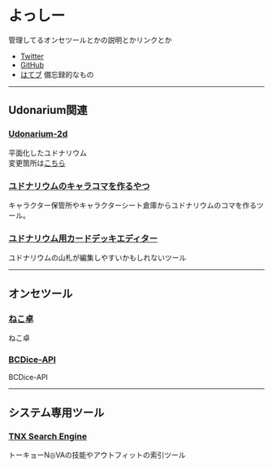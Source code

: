 # よっしー
管理してるオンセツールとかの説明とかリンクとか
- [Twitter](https://twitter.com/trpg_yoshi)
- [GitHub](https://github.com/blhsrwznrghfzpr)
- [はてブ](https://dinosaur-fossil.hatenablog.com/) 備忘録的なもの

---

## Udonarium関連
### [Udonarium-2d](https://udonarium2d.netlify.app)
平面化したユドナリウム  
変更箇所は[こちら](https://gist.github.com/blhsrwznrghfzpr/68750e46fd74867d9854e06e3cc6b3e0)

### [ユドナリウムのキャラコマを作るやつ](https://udontools.netlify.app/#/charazip)
キャラクター保管所やキャラクターシート倉庫からユドナリウムのコマを作るツール。

### [ユドナリウム用カードデッキエディター](https://udontools.netlify.app/#/deck-editor)
ユドナリウムの山札が編集しやすいかもしれないツール

---

## オンセツール
### [ねこ卓](https://nekotaku-9428d.firebaseapp.com)
ねこ卓

### [BCDice-API](https://aqueous-gorge-89617.herokuapp.com)
BCDice-API

---

## システム専用ツール
### [TNX Search Engine](https://blhsrwznrghfzpr.github.io/tnx-search-engine/)
トーキョーN◎VAの技能やアウトフィットの索引ツール
